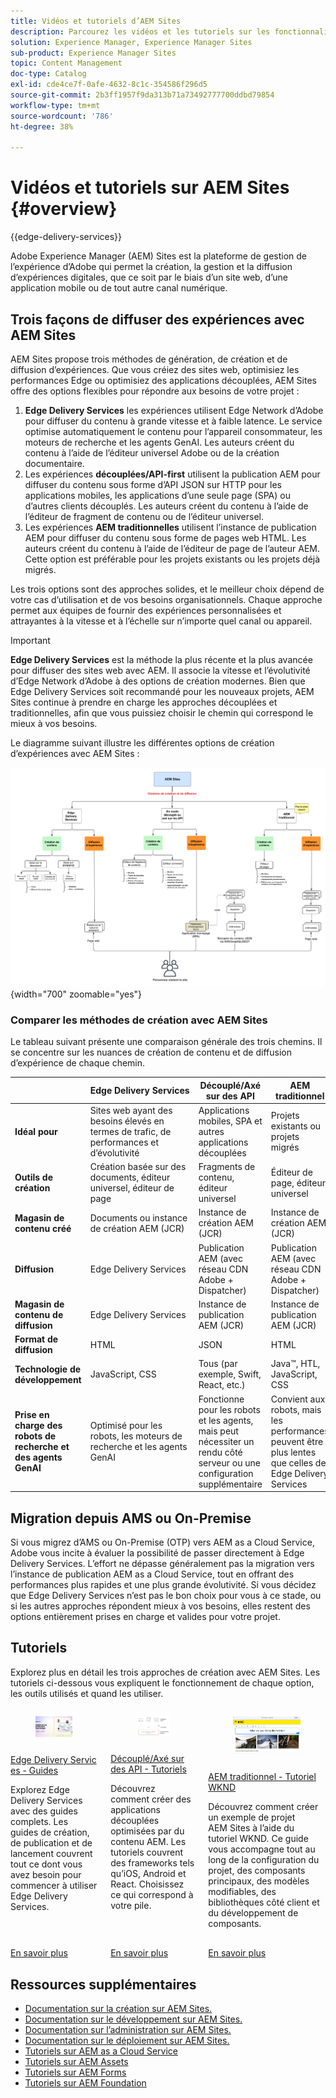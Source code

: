 ```yaml
---
title: Vidéos et tutoriels d’AEM Sites
description: Parcourez les vidéos et les tutoriels sur les fonctionnalités d’Adobe Experience Manager Sites. AEM Sites est une plateforme de gestion de l’expérience de premier plan.
solution: Experience Manager, Experience Manager Sites
sub-product: Experience Manager Sites
topic: Content Management
doc-type: Catalog
exl-id: cde4ce7f-0afe-4632-8c1c-354586f296d5
source-git-commit: 2b3ff1957f9da313b71a73492777700ddbd79854
workflow-type: tm+mt
source-wordcount: '786'
ht-degree: 38%

---
```


# Vidéos et tutoriels sur AEM Sites {#overview}

{{edge-delivery-services}}

Adobe Experience Manager (AEM) Sites est la plateforme de gestion de l’expérience d’Adobe qui permet la création, la gestion et la diffusion d’expériences digitales, que ce soit par le biais d’un site web, d’une application mobile ou de tout autre canal numérique.

## Trois façons de diffuser des expériences avec AEM Sites

AEM Sites propose trois méthodes de génération, de création et de diffusion d’expériences. Que vous créiez des sites web, optimisiez les performances Edge ou optimisiez des applications découplées, AEM Sites offre des options flexibles pour répondre aux besoins de votre projet :

1. **Edge Delivery Services** les expériences utilisent Edge Network d’Adobe pour diffuser du contenu à grande vitesse et à faible latence. Le service optimise automatiquement le contenu pour l’appareil consommateur, les moteurs de recherche et les agents GenAI. Les auteurs créent du contenu à l’aide de l’éditeur universel Adobe ou de la création documentaire.
1. Les expériences **découplées/API-first** utilisent la publication AEM pour diffuser du contenu sous forme d’API JSON sur HTTP pour les applications mobiles, les applications d’une seule page (SPA) ou d’autres clients découplés. Les auteurs créent du contenu à l’aide de l’éditeur de fragment de contenu ou de l’éditeur universel.
1. Les expériences **AEM traditionnelles** utilisent l’instance de publication AEM pour diffuser du contenu sous forme de pages web HTML. Les auteurs créent du contenu à l’aide de l’éditeur de page de l’auteur AEM. Cette option est préférable pour les projets existants ou les projets déjà migrés.

Les trois options sont des approches solides, et le meilleur choix dépend de votre cas d’utilisation et de vos besoins organisationnels. Chaque approche permet aux équipes de fournir des expériences personnalisées et attrayantes à la vitesse et à l’échelle sur n’importe quel canal ou appareil.

>[!IMPORTANT]
>
> **Edge Delivery Services** est la méthode la plus récente et la plus avancée pour diffuser des sites web avec AEM. Il associe la vitesse et l’évolutivité d’Edge Network d’Adobe à des options de création modernes. Bien que Edge Delivery Services soit recommandé pour les nouveaux projets, AEM Sites continue à prendre en charge les approches découplées et traditionnelles, afin que vous puissiez choisir le chemin qui correspond le mieux à vos besoins.

Le diagramme suivant illustre les différentes options de création d’expériences avec AEM Sites :

![AEM-Sites-Content-Authoring-and-Experience-Delivery-Paths.png](./assets/aem-sites-authoring-and-experience-delivery-paths.png){width="700" zoomable="yes"}

### Comparer les méthodes de création avec AEM Sites

Le tableau suivant présente une comparaison générale des trois chemins. Il se concentre sur les nuances de création de contenu et de diffusion d’expérience de chaque chemin.

|            | Edge Delivery Services | Découplé/Axé sur des API | AEM traditionnel |
|---------------------|------------------------------|---------------------------------|---------------------------------------------|
| **Idéal pour** | Sites web ayant des besoins élevés en termes de trafic, de performances et d’évolutivité | Applications mobiles, SPA et autres applications découplées | Projets existants ou projets migrés |
| **Outils de création** | Création basée sur des documents, éditeur universel, éditeur de page | Fragments de contenu, éditeur universel | Éditeur de page, éditeur universel |
| **Magasin de contenu créé** | Documents ou instance de création AEM (JCR) | Instance de création AEM (JCR) | Instance de création AEM (JCR) |
| **Diffusion** | Edge Delivery Services | Publication AEM (avec réseau CDN Adobe + Dispatcher) | Publication AEM (avec réseau CDN Adobe + Dispatcher) |
| **Magasin de contenu de diffusion** | Edge Delivery Services | Instance de publication AEM (JCR) | Instance de publication AEM (JCR) |
| **Format de diffusion** | HTML | JSON | HTML |
| **Technologie de développement** | JavaScript, CSS | Tous (par exemple, Swift, React, etc.) | Java™, HTL, JavaScript, CSS |
| **Prise en charge des robots de recherche et des agents GenAI** | Optimisé pour les robots, les moteurs de recherche et les agents GenAI | Fonctionne pour les robots et les agents, mais peut nécessiter un rendu côté serveur ou une configuration supplémentaire | Convient aux robots, mais les performances peuvent être plus lentes que celles de Edge Delivery Services |

## Migration depuis AMS ou On-Premise

Si vous migrez d’AMS ou On-Premise (OTP) vers AEM as a Cloud Service, Adobe vous incite à évaluer la possibilité de passer directement à Edge Delivery Services. L’effort ne dépasse généralement pas la migration vers l’instance de publication AEM as a Cloud Service, tout en offrant des performances plus rapides et une plus grande évolutivité. Si vous décidez que Edge Delivery Services n’est pas le bon choix pour vous à ce stade, ou si les autres approches répondent mieux à vos besoins, elles restent des options entièrement prises en charge et valides pour votre projet.

## Tutoriels

Explorez plus en détail les trois approches de création avec AEM Sites. Les tutoriels ci-dessous vous expliquent le fonctionnement de chaque option, les outils utilisés et quand les utiliser.

<!-- CARDS

* https://www.aem.live/docs/
  {title = Edge Delivery Services - Guides}
  {description = Explore Edge Delivery Services with comprehensive guides. The Build, Publish, and Launch guides cover everything you need to get started with Edge Delivery Services.}
  {image = ./assets/edge-delivery-services.png}
  {target = _blank}
* https://experienceleague.adobe.com/fr/docs/experience-manager-learn/getting-started-with-aem-headless/overview
  {title = Headless/API-First - Tutorials}
  {description = Learn how to build headless applications powered by AEM content. Tutorials cover frameworks like iOS, Android, and React—choose what fits your stack.}
  {image = ./assets/headless.png}
  {target = _self}
* https://experienceleague.adobe.com/fr/docs/experience-manager-learn/getting-started-wknd-tutorial-develop/overview
  {title = Traditional AEM - WKND Tutorial}
  {description = Learn how to build a sample AEM Sites project using the WKND tutorial. This guide walks you through project setup, Core Components, Editable Templates, client-side libraries, and component development.}
  {image = ./assets/aem-wknd-spa-editor-tutorial.png}
  {target = _self}
-->
<!-- START CARDS HTML - DO NOT MODIFY BY HAND -->
<div class="columns">
    <div class="column is-half-tablet is-half-desktop is-one-third-widescreen" aria-label="Edge Delivery Services - Guides">
        <div class="card" style="height: 100%; display: flex; flex-direction: column; height: 100%;">
            <div class="card-image">
                <figure class="image x-is-16by9">
                    <a href="https://www.aem.live/docs/" title="Edge Delivery Services - Guides" target="_blank" rel="referrer">
                        <img class="is-bordered-r-small" src="./assets/edge-delivery-services.png" alt="Edge Delivery Services - Guides"
                             style="width: 100%; aspect-ratio: 16 / 9; object-fit: cover; overflow: hidden; display: block; margin: auto;">
                    </a>
                </figure>
            </div>
            <div class="card-content is-padded-small" style="display: flex; flex-direction: column; flex-grow: 1; justify-content: space-between;">
                <div class="top-card-content">
                    <p class="headline is-size-6 has-text-weight-bold">
                        <a href="https://www.aem.live/docs/" target="_blank" rel="referrer" title="Edge Delivery Services - Guides">Edge Delivery Services - Guides</a>
                    </p>
                    <p class="is-size-6">Explorez Edge Delivery Services avec des guides complets. Les guides de création, de publication et de lancement couvrent tout ce dont vous avez besoin pour commencer à utiliser Edge Delivery Services.</p>
                </div>
                <a href="https://www.aem.live/docs/" target="_blank" rel="referrer" class="spectrum-Button spectrum-Button--outline spectrum-Button--primary spectrum-Button--sizeM" style="align-self: flex-start; margin-top: 1rem;">
<span class="spectrum-Button-label has-no-wrap has-text-weight-bold">En savoir plus</span>
</a>
            </div>
        </div>
    </div>
    <div class="column is-half-tablet is-half-desktop is-one-third-widescreen" aria-label="Headless/API-First - Tutorials">
        <div class="card" style="height: 100%; display: flex; flex-direction: column; height: 100%;">
            <div class="card-image">
                <figure class="image x-is-16by9">
                    <a href="https://experienceleague.adobe.com/fr/docs/experience-manager-learn/getting-started-with-aem-headless/overview" title="Découplé/Axé sur des API - Tutoriels" target="_self" rel="referrer">
                        <img class="is-bordered-r-small" src="./assets/headless.png" alt="Découplé/Axé sur des API - Tutoriels"
                             style="width: 100%; aspect-ratio: 16 / 9; object-fit: cover; overflow: hidden; display: block; margin: auto;">
                    </a>
                </figure>
            </div>
            <div class="card-content is-padded-small" style="display: flex; flex-direction: column; flex-grow: 1; justify-content: space-between;">
                <div class="top-card-content">
                    <p class="headline is-size-6 has-text-weight-bold">
                        <a href="https://experienceleague.adobe.com/fr/docs/experience-manager-learn/getting-started-with-aem-headless/overview" target="_self" rel="referrer" title="Découplé/Axé sur des API - Tutoriels">Découplé/Axé sur des API - Tutoriels</a>
                    </p>
                    <p class="is-size-6">Découvrez comment créer des applications découplées optimisées par du contenu AEM. Les tutoriels couvrent des frameworks tels qu’iOS, Android et React. Choisissez ce qui correspond à votre pile.</p>
                </div>
                <a href="https://experienceleague.adobe.com/fr/docs/experience-manager-learn/getting-started-with-aem-headless/overview" target="_self" rel="referrer" class="spectrum-Button spectrum-Button--outline spectrum-Button--primary spectrum-Button--sizeM" style="align-self: flex-start; margin-top: 1rem;">
<span class="spectrum-Button-label has-no-wrap has-text-weight-bold">En savoir plus</span>
</a>
            </div>
        </div>
    </div>
    <div class="column is-half-tablet is-half-desktop is-one-third-widescreen" aria-label="Traditional AEM - WKND Tutorial">
        <div class="card" style="height: 100%; display: flex; flex-direction: column; height: 100%;">
            <div class="card-image">
                <figure class="image x-is-16by9">
                    <a href="https://experienceleague.adobe.com/fr/docs/experience-manager-learn/getting-started-wknd-tutorial-develop/overview" title="AEM traditionnel - Tutoriel WKND" target="_self" rel="referrer">
                        <img class="is-bordered-r-small" src="./assets/aem-wknd-spa-editor-tutorial.png" alt="AEM traditionnel - Tutoriel WKND"
                             style="width: 100%; aspect-ratio: 16 / 9; object-fit: cover; overflow: hidden; display: block; margin: auto;">
                    </a>
                </figure>
            </div>
            <div class="card-content is-padded-small" style="display: flex; flex-direction: column; flex-grow: 1; justify-content: space-between;">
                <div class="top-card-content">
                    <p class="headline is-size-6 has-text-weight-bold">
                        <a href="https://experienceleague.adobe.com/fr/docs/experience-manager-learn/getting-started-wknd-tutorial-develop/overview" target="_self" rel="referrer" title="AEM traditionnel - Tutoriel WKND">AEM traditionnel - Tutoriel WKND</a>
                    </p>
                    <p class="is-size-6">Découvrez comment créer un exemple de projet AEM Sites à l’aide du tutoriel WKND. Ce guide vous accompagne tout au long de la configuration du projet, des composants principaux, des modèles modifiables, des bibliothèques côté client et du développement de composants.</p>
                </div>
                <a href="https://experienceleague.adobe.com/fr/docs/experience-manager-learn/getting-started-wknd-tutorial-develop/overview" target="_self" rel="referrer" class="spectrum-Button spectrum-Button--outline spectrum-Button--primary spectrum-Button--sizeM" style="align-self: flex-start; margin-top: 1rem;">
<span class="spectrum-Button-label has-no-wrap has-text-weight-bold">En savoir plus</span>
</a>
            </div>
        </div>
    </div>
</div>
<!-- END CARDS HTML - DO NOT MODIFY BY HAND -->


## Ressources supplémentaires

* [Documentation sur la création sur AEM Sites.](https://experienceleague.adobe.com/fr/docs/experience-manager-65/content/sites/authoring/essentials/first-steps)
* [Documentation sur le développement sur AEM Sites.](https://experienceleague.adobe.com/fr/docs/experience-manager-65/content/implementing/developing/introduction/getting-started)
* [Documentation sur l’administration sur AEM Sites.](https://experienceleague.adobe.com/fr/docs/experience-manager-65/content/sites/administering/home)
* [Documentation sur le déploiement sur AEM Sites.](https://experienceleague.adobe.com/fr/docs/experience-manager-65/content/implementing/deploying/introduction/platform)
* [Tutoriels sur AEM as a Cloud Service](/help/cloud-service/overview.md)
* [Tutoriels sur AEM Assets](/help/assets/overview.md)
* [Tutoriels sur AEM Forms](/help/forms/overview.md)
* [Tutoriels sur AEM Foundation](/help/foundation/overview.md)
